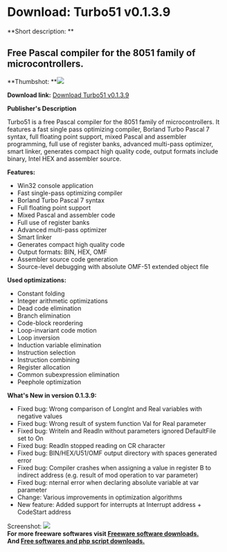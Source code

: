 # Download: Turbo51 v0.1.3.9

**Short description: **

## Free Pascal compiler for the 8051 family of microcontrollers.

  
**Thumbshot: **![](http://www.freewarefiles.com/screenshot/turbo51_md.gif)   
  
**Download link:** [Download Turbo51 v0.1.3.9](http://freesoftwares.boysofts.com/Turbo51_program_42736.html)  
  

**Publisher's Description**  
  

Turbo51 is a free Pascal compiler for the 8051 family of microcontrollers. It
features a fast single pass optimizing compiler, Borland Turbo Pascal 7
syntax, full floating point support, mixed Pascal and assembler programming,
full use of register banks, advanced multi-pass optimizer, smart linker,
generates compact high quality code, output formats include binary, Intel HEX
and assembler source.

**Features:**

  * Win32 console application 
  * Fast single-pass optimizing compiler 
  * Borland Turbo Pascal 7 syntax 
  * Full floating point support 
  * Mixed Pascal and assembler code 
  * Full use of register banks 
  * Advanced multi-pass optimizer 
  * Smart linker 
  * Generates compact high quality code 
  * Output formats: BIN, HEX, OMF 
  * Assembler source code generation 
  * Source-level debugging with absolute OMF-51 extended object file 

**Used optimizations:**

  * Constant folding 
  * Integer arithmetic optimizations 
  * Dead code elimination 
  * Branch elimination 
  * Code-block reordering 
  * Loop-invariant code motion 
  * Loop inversion 
  * Induction variable elimination 
  * Instruction selection 
  * Instruction combining 
  * Register allocation 
  * Common subexpression elimination 
  * Peephole optimization 

**What's New in version 0.1.3.9:**

  * Fixed bug: Wrong comparison of LongInt and Real variables with negative values 
  * Fixed bug: Wrong result of system function Val for Real parameter 
  * Fixed bug: Writeln and Readln without parameters ignored DefaultFile set to On 
  * Fixed bug: Readln stopped reading on CR character 
  * Fixed bug: BIN/HEX/U51/OMF output directory with spaces generated error 
  * Fixed bug: Compiler crashes when assigning a value in register B to indirect address (e.g. result of mod operation to var parameter) 
  * Fixed bug: nternal error when declaring absolute variable at var parameter 
  * Change: Various improvements in optimization algorithms 
  * New feature: Added support for interrupts at Interrupt address + CodeStart address 

  
  
Screenshot: ![](http://www.freewarefiles.com/screenshot/turbo51.gif)  
**For more freeware softwares visit [Freeware software downloads.](http://freesoftwares.boysofts.com/)**   
**And [Free softwares and php script downloads.](http://www.boysofts.com/)**

